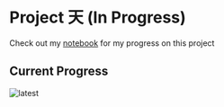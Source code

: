 # Project 天 (In Progress)
Check out my [notebook](notebook) for my progress on this project

## Current Progress
![latest](https://i.imgur.com/2cA5VQu.jpg)